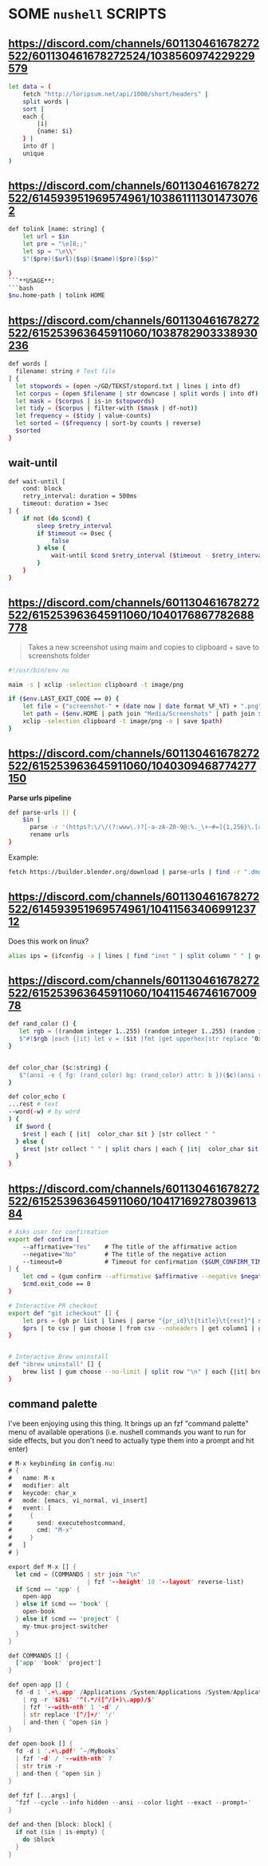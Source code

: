 # SOME `nushell` SCRIPTS

## https://discord.com/channels/601130461678272522/601130461678272524/1038560974229229579
```bash
let data = (
    fetch "http://loripsum.net/api/1000/short/headers" |
    split words |
    sort |
    each {
        |i| 
        {name: $i}
    } |
    into df |
    unique
)  
```

## https://discord.com/channels/601130461678272522/614593951969574961/1038611113014730762
```bash
def tolink [name: string] {
    let url = $in
    let pre = "\e]8;;"
    let sp = "\e\\"
    $"($pre)($url)($sp)($name)($pre)($sp)"

}
```**USAGE**:
```bash
$nu.home-path | tolink HOME
```

## https://discord.com/channels/601130461678272522/615253963645911060/1038782903338930236
```bash
def words [
  filename: string # Text file
] {
  let stopwords = (open ~/GD/TEKST/stopord.txt | lines | into df)
  let corpus = (open $filename | str downcase | split words | into df)
  let mask = ($corpus | is-in $stopwords)
  let tidy = ($corpus | filter-with ($mask | df-not))
  let frequency = ($tidy | value-counts)
  let sorted = ($frequency | sort-by counts | reverse)
  $sorted
}
```

## wait-until
```bash
def wait-until [
    cond: block
    retry_interval: duration = 500ms
    timeout: duration = 3sec
] {
    if not (do $cond) {
        sleep $retry_interval
        if $timeout <= 0sec {
            false
        } else {
            wait-until $cond $retry_interval ($timeout - $retry_interval)
        }
    }
}
```

## https://discord.com/channels/601130461678272522/615253963645911060/1040176867782688778
> Takes a new screenshot using maim and copies to clipboard + save to screenshots folder
```bash
#!/usr/bin/env nu

maim -s | xclip -selection clipboard -t image/png

if ($env.LAST_EXIT_CODE == 0) {
    let file = ("screenshot-" + (date now | date format %F_%T) + ".png")
    let path = ($env.HOME | path join "Media/Screenshots" | path join $file)
    xclip -selection clipboard -t image/png -o | save $path)    
}
```

## https://discord.com/channels/601130461678272522/615253963645911060/1040309468774277150
**Parse urls pipeline**
```zsh
def parse-urls [] {
    $in | 
      parse -r '(https?:\/\/(?:www\.)?[-a-zA-Z0-9@:%._\+~#=]{1,256}\.[a-zA-Z0-9()]{1,6}\b(?:[-a-zA-Z0-9()@:%_\+.~#?&\/=]*))' | 
      rename urls
}
```
Example:
```zsh
fetch https://builder.blender.org/download | parse-urls | find -r ".dmg$"
```

## https://discord.com/channels/601130461678272522/614593951969574961/1041156340699123712
Does this work on linux?
```bash
alias ips = (ifconfig -a | lines | find "inet " | split column " " | get column2 | rotate --ccw | insert extern (curl -s ifconfig.me))
```

## https://discord.com/channels/601130461678272522/615253963645911060/1041154674616700978
```bash
def rand_color () {
   let rgb = [(random integer 1..255) (random integer 1..255) (random integer 1..255)]
   $"#($rgb |each {|it| let v = ($it |fmt |get upperhex|str replace "0x" ""); if $v in (seq 1 9 |each { |it| $it |into string}) {$v |str lpad -l 2 -c "0"} else { $v }  }| str collect )"
}


def color_char ($c:string) {
   $"(ansi -e { fg: (rand_color) bg: (rand_color) attr: b })($c)(ansi reset)"
}

def color_echo (
...rest # text
--word(-w) # by word
) {
  if $word {
    $rest | each { |it|  color_char $it } |str collect " "
  } else {
    $rest |str collect " " | split chars | each { |it|  color_char $it } |str collect
  }
}
```

## https://discord.com/channels/601130461678272522/615253963645911060/1041716927803961384
```bash
# Asks user for confirmation 
export def confirm [
    --affirmative="Yes"    # The title of the affirmative action
    --negative="No"        # The title of the negative action
    --timeout=0            # Timeout for confirmation ($GUM_CONFIRM_TIMEOUT)
] {
    let cmd = (gum confirm --affirmative $affirmative --negative $negative --timeout $timeout | complete)
    $cmd.exit_code == 0
}

# Interactive PR checkout
export def "git icheckout" [] {
    let prs = (gh pr list | lines | parse "{pr_id}\t{title}\t{rest}"| str trim | reject rest)
    $prs | to csv | gum choose | from csv --noheaders | get column1 | gh pr checkout $in
}


# Interactive Brew uninstall
def "ibrew uninstall" [] {
    brew list | gum choose --no-limit | split row "\n" | each {|it| brew uninstall $it}
}
```

## command palette
I've been enjoying using this thing. It brings up an fzf "command palette" menu of available operations (i.e. nushell commands you want to run for side effects, but you don't need to actually type them into a prompt and hit enter)
```rust
# M-x keybinding in config.nu:
# {
#   name: M-x
#   modifier: alt
#   keycode: char_x
#   mode: [emacs, vi_normal, vi_insert]
#   event: [
#     {
#       send: executehostcommand,
#       cmd: "M-x"
#     }
#   ]
# }

export def M-x [] {
  let cmd = (COMMANDS | str join "\n"
                      | fzf '--height' 10 '--layout' reverse-list)
  if $cmd == 'app' {
    open-app
  } else if $cmd == 'book' {
    open-book
  } else if $cmd == 'project' {
    my-tmux-project-switcher
  }
}

def COMMANDS [] {
  ['app' 'book' 'project']
}

def open-app [] {
  fd -d 1 '.+\.app' /Applications /System/Applications /System/Applications/Utilities
    | rg -r '$2$1' '^(.*/([^/]+)\.app)/$'
    | fzf '--with-nth' 1 '-d' /
    | str replace '[^/]+/' '/'
    | and-then { ^open $in }
}

def open-book [] {
  fd -d 1 '.+\.pdf' `~/MyBooks`
  | fzf '-d' / '--with-nth' 7
  | str trim -r
  | and-then { ^open $in }
}

def fzf [...args] {
  ^fzf --cycle --info hidden --ansi --color light --exact --prompt='  ' --bind right:accept,left:abort $args | str trim -r
}

def and-then [block: block] {
  if not ($in | is-empty) {
    do $block
  }
}
```